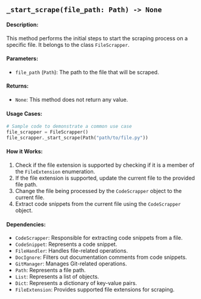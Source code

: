 ## `_start_scrape(file_path: Path) -> None`

#### Description:
This method performs the initial steps to start the scraping process on a specific file. It belongs to the class `FileScrapper`.

#### Parameters:
- `file_path` (`Path`): The path to the file that will be scraped.

#### Returns:
- `None`: This method does not return any value.

#### Usage Cases:

```python
# Sample code to demonstrate a common use case
file_scrapper = FileScrapper()
file_scrapper._start_scrape(Path("path/to/file.py"))
```

#### How it Works:
1. Check if the file extension is supported by checking if it is a member of the `FileExtension` enumeration.
2. If the file extension is supported, update the current file to the provided file path.
3. Change the file being processed by the `CodeScrapper` object to the current file.
4. Extract code snippets from the current file using the `CodeScrapper` object.

#### Dependencies:
- `CodeScrapper`: Responsible for extracting code snippets from a file.
- `CodeSnippet`: Represents a code snippet.
- `FileHandler`: Handles file-related operations.
- `DocIgnore`: Filters out documentation comments from code snippets.
- `GitManager`: Manages Git-related operations.
- `Path`: Represents a file path.
- `List`: Represents a list of objects.
- `Dict`: Represents a dictionary of key-value pairs.
- `FileExtension`: Provides supported file extensions for scraping.
